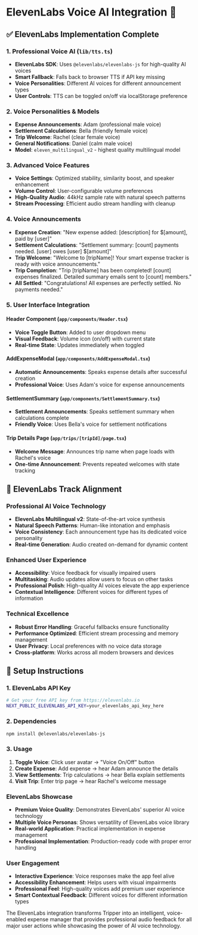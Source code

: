 # ElevenLabs Voice AI Integration 🎯

## ✅ **ElevenLabs Implementation Complete**

### 1. **Professional Voice AI (`lib/tts.ts`)**
- **ElevenLabs SDK**: Uses `@elevenlabs/elevenlabs-js` for high-quality AI voices
- **Smart Fallback**: Falls back to browser TTS if API key missing
- **Voice Personalities**: Different AI voices for different announcement types
- **User Controls**: TTS can be toggled on/off via localStorage preference

### 2. **Voice Personalities & Models**
- **Expense Announcements**: Adam (professional male voice)
- **Settlement Calculations**: Bella (friendly female voice) 
- **Trip Welcome**: Rachel (clear female voice)
- **General Notifications**: Daniel (calm male voice)
- **Model**: `eleven_multilingual_v2` - highest quality multilingual model

### 3. **Advanced Voice Features**
- **Voice Settings**: Optimized stability, similarity boost, and speaker enhancement
- **Volume Control**: User-configurable volume preferences
- **High-Quality Audio**: 44kHz sample rate with natural speech patterns
- **Stream Processing**: Efficient audio stream handling with cleanup

### 4. **Voice Announcements**
- **Expense Creation**: "New expense added: [description] for $[amount], paid by [user]"
- **Settlement Calculations**: "Settlement summary: [count] payments needed. [user] owes [user] $[amount]"
- **Trip Welcome**: "Welcome to [tripName]! Your smart expense tracker is ready with voice announcements."
- **Trip Completion**: "Trip [tripName] has been completed! [count] expenses finalized. Detailed summary emails sent to [count] members."
- **All Settled**: "Congratulations! All expenses are perfectly settled. No payments needed."

### 5. **User Interface Integration**

#### Header Component (`app/components/Header.tsx`)
- **Voice Toggle Button**: Added to user dropdown menu
- **Visual Feedback**: Volume icon (on/off) with current state
- **Real-time State**: Updates immediately when toggled

#### AddExpenseModal (`app/components/AddExpenseModal.tsx`)
- **Automatic Announcements**: Speaks expense details after successful creation
- **Professional Voice**: Uses Adam's voice for expense announcements

#### SettlementSummary (`app/components/SettlementSummary.tsx`)
- **Settlement Announcements**: Speaks settlement summary when calculations complete
- **Friendly Voice**: Uses Bella's voice for settlement notifications

#### Trip Details Page (`app/trips/[tripId]/page.tsx`)
- **Welcome Message**: Announces trip name when page loads with Rachel's voice
- **One-time Announcement**: Prevents repeated welcomes with state tracking

## 🎯 **ElevenLabs Track Alignment**

### **Professional AI Voice Technology**
- **ElevenLabs Multilingual v2**: State-of-the-art voice synthesis
- **Natural Speech Patterns**: Human-like intonation and emphasis
- **Voice Consistency**: Each announcement type has its dedicated voice personality
- **Real-time Generation**: Audio created on-demand for dynamic content

### **Enhanced User Experience**
- **Accessibility**: Voice feedback for visually impaired users
- **Multitasking**: Audio updates allow users to focus on other tasks
- **Professional Polish**: High-quality AI voices elevate the app experience
- **Contextual Intelligence**: Different voices for different types of information

### **Technical Excellence**
- **Robust Error Handling**: Graceful fallbacks ensure functionality
- **Performance Optimized**: Efficient stream processing and memory management
- **User Privacy**: Local preferences with no voice data storage
- **Cross-platform**: Works across all modern browsers and devices

## 🚀 **Setup Instructions**

### **1. ElevenLabs API Key**
```bash
# Get your free API key from https://elevenlabs.io
NEXT_PUBLIC_ELEVENLABS_API_KEY=your_elevenlabs_api_key_here
```

### **2. Dependencies**
```bash
npm install @elevenlabs/elevenlabs-js
```

### **3. Usage**
1. **Toggle Voice**: Click user avatar → "Voice On/Off" button
2. **Create Expense**: Add expense → hear Adam announce the details
3. **View Settlements**: Trip calculations → hear Bella explain settlements
4. **Visit Trip**: Enter trip page → hear Rachel's welcome message


### **ElevenLabs Showcase**
- **Premium Voice Quality**: Demonstrates ElevenLabs' superior AI voice technology
- **Multiple Voice Personas**: Shows versatility of ElevenLabs voice library
- **Real-world Application**: Practical implementation in expense management
- **Professional Implementation**: Production-ready code with proper error handling

### **User Engagement**
- **Interactive Experience**: Voice responses make the app feel alive
- **Accessibility Enhancement**: Helps users with visual impairments
- **Professional Feel**: High-quality voices add premium user experience
- **Smart Contextual Feedback**: Different voices for different information types

The ElevenLabs integration transforms Tripper into an intelligent, voice-enabled expense manager that provides professional audio feedback for all major user actions while showcasing the power of AI voice technology.
